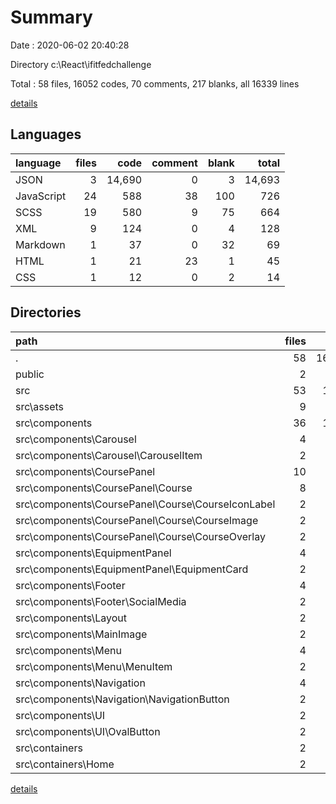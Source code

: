 # Summary

Date : 2020-06-02 20:40:28

Directory c:\React\ifitfedchallenge

Total : 58 files,  16052 codes, 70 comments, 217 blanks, all 16339 lines

[details](details.md)

## Languages
| language | files | code | comment | blank | total |
| :--- | ---: | ---: | ---: | ---: | ---: |
| JSON | 3 | 14,690 | 0 | 3 | 14,693 |
| JavaScript | 24 | 588 | 38 | 100 | 726 |
| SCSS | 19 | 580 | 9 | 75 | 664 |
| XML | 9 | 124 | 0 | 4 | 128 |
| Markdown | 1 | 37 | 0 | 32 | 69 |
| HTML | 1 | 21 | 23 | 1 | 45 |
| CSS | 1 | 12 | 0 | 2 | 14 |

## Directories
| path | files | code | comment | blank | total |
| :--- | ---: | ---: | ---: | ---: | ---: |
| . | 58 | 16,052 | 70 | 217 | 16,339 |
| public | 2 | 46 | 23 | 2 | 71 |
| src | 53 | 1,304 | 47 | 181 | 1,532 |
| src\assets | 9 | 124 | 0 | 4 | 128 |
| src\components | 36 | 1,027 | 9 | 149 | 1,185 |
| src\components\Carousel | 4 | 110 | 1 | 23 | 134 |
| src\components\Carousel\CarouselItem | 2 | 27 | 1 | 5 | 33 |
| src\components\CoursePanel | 10 | 279 | 2 | 36 | 317 |
| src\components\CoursePanel\Course | 8 | 196 | 2 | 31 | 229 |
| src\components\CoursePanel\Course\CourseIconLabel | 2 | 30 | 0 | 4 | 34 |
| src\components\CoursePanel\Course\CourseImage | 2 | 14 | 0 | 3 | 17 |
| src\components\CoursePanel\Course\CourseOverlay | 2 | 53 | 2 | 7 | 62 |
| src\components\EquipmentPanel | 4 | 81 | 0 | 11 | 92 |
| src\components\EquipmentPanel\EquipmentCard | 2 | 40 | 0 | 6 | 46 |
| src\components\Footer | 4 | 192 | 1 | 21 | 214 |
| src\components\Footer\SocialMedia | 2 | 35 | 0 | 4 | 39 |
| src\components\Layout | 2 | 23 | 0 | 3 | 26 |
| src\components\MainImage | 2 | 134 | 4 | 21 | 159 |
| src\components\Menu | 4 | 98 | 1 | 16 | 115 |
| src\components\Menu\MenuItem | 2 | 34 | 0 | 6 | 40 |
| src\components\Navigation | 4 | 62 | 0 | 11 | 73 |
| src\components\Navigation\NavigationButton | 2 | 30 | 0 | 4 | 34 |
| src\components\UI | 2 | 48 | 0 | 7 | 55 |
| src\components\UI\OvalButton | 2 | 48 | 0 | 7 | 55 |
| src\containers | 2 | 12 | 0 | 4 | 16 |
| src\containers\Home | 2 | 12 | 0 | 4 | 16 |

[details](details.md)